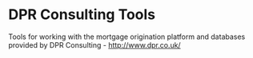 # DPR Consulting Tools
Tools for working with the mortgage origination platform and databases provided by DPR Consulting - http://www.dpr.co.uk/
